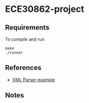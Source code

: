 # ECE30862-project
## Requirements
To compile and run
```
make
./runner
```



## References
* [XML Parser example](https://gist.github.com/JSchaenzle/2726944)

## Notes
